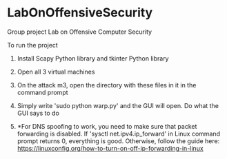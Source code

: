 # LabOnOffensiveSecurity

Group project Lab on Offensive Computer Security

To run the project

1. Install Scapy Python library and tkinter Python library

2. Open all 3 virtual machines

2. On the attack m3, open the directory with these files in it in the command prompt

3. Simply write 'sudo python warp.py' and the GUI will open. Do what the GUI says to do

4. *For DNS spoofing to work, you need to make sure that packet forwarding is disabled. If 'sysctl net.ipv4.ip_forward' in Linux command prompt returns 0, everything is good. Otherwise, follow the guide here: https://linuxconfig.org/how-to-turn-on-off-ip-forwarding-in-linux
